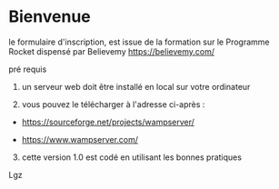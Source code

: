 # Bienvenue 

le formulaire d'inscription, est issue de la formation sur le Programme Rocket dispensé par Believemy https://believemy.com/

pré requis

1. un serveur web doit être installé en local sur votre ordinateur

2. vous pouvez le télécharger à l'adresse ci-après :

- https://sourceforge.net/projects/wampserver/

- https://www.wampserver.com/

3. cette version 1.0 est codé en utilisant les bonnes pratiques

Lgz
